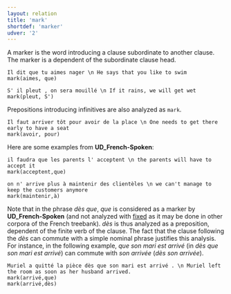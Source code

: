```yaml
---
layout: relation
title: 'mark'
shortdef: 'marker'
udver: '2'
---
```


A marker is the word introducing a clause subordinate to another clause.
The marker is a dependent of the subordinate clause head.

~~~ sdparse
Il dit que tu aimes nager \n He says that you like to swim
mark(aimes, que)
~~~

~~~ sdparse
S' il pleut , on sera mouillé \n If it rains, we will get wet
mark(pleut, S')
~~~

Prepositions introducing infinitives are also analyzed as `mark`.

~~~ sdparse
Il faut arriver tôt pour avoir de la place \n One needs to get there early to have a seat
mark(avoir, pour)
~~~

Here are some examples from **UD_French-Spoken**:

~~~ sdparse
il faudra que les parents l' acceptent \n the parents will have to accept it
mark(acceptent,que)
~~~

~~~ sdparse
on n' arrive plus à maintenir des clientèles \n we can't manage to keep the customers anymore
mark(maintenir,à)
~~~

Note that in the phrase _dès que_, _que_ is considered as a marker by **UD_French-Spoken** (and not analyzed with [fixed]() as it may be done in other corpora of the French treebank).
_dès_ is thus analyzed as a preposition, dependent of the finite verb of the clause.
The fact that the clause following the _dès_ can commute with a simple nominal phrase justifies this analysis.
For instance, in the following example, _que son mari est arrivé_ (in _dès que son mari est arrivé_) can commute with _son arrivée_ (_dès son arrivée_).

~~~ sdparse
Muriel a quitté la pièce dès que son mari est arrivé . \n Muriel left the room as soon as her husband arrived.
mark(arrivé,que)
mark(arrivé,dès)
~~~
<!-- Interlanguage links updated Út zář 29 18:41:25 CEST 2020 -->
